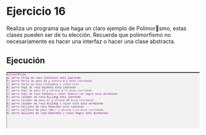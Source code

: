 # Ejercicio 16

Realiza un programa que haga un claro ejemplo de Polimorsmo, estas clases pueden ser de
tu elección. Recuerda que polimorfismo no necesariamente es hacer una interfaz o hacer una
clase abstracta.

Ejecución
----------------

![](../../img/ej16.JPG)